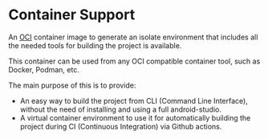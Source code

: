 
# Container Support

An [OCI](https://opencontainers.org/) container image to generate an isolate environment that includes all the needed tools for building the project is available.

This container can be used from any OCI compatible container tool, such as Docker, Podman, etc.

The main purpose of this is to provide:

- An easy way to build the project from CLI (Command Line Interface), without the need of installing and using a full android-studio.
- A virtual container environment to use it for automatically building the project during CI (Continuous Integration) via Github actions.
